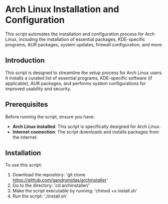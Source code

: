 # Arch Linux Installation and Configuration

This script automates the installation and configuration process for Arch Linux, including the installation of essential packages, KDE-specific programs, AUR packages, system updates, firewall configuration, and more.

## Introduction

This script is designed to streamline the setup process for Arch Linux users. It installs a curated list of essential programs, KDE-specific software (if applicable), AUR packages, and performs system configurations for improved usability and security.

## Prerequisites

Before running the script, ensure you have:

- **Arch Linux installed**: This script is specifically designed for Arch Linux.
- **Internet connection**: The script downloads and installs packages from the internet.

## Installation

To use this script:

1. Download the repository: 'git clone https://github.com/gandromidas/archinstaller'
2. Go to the directory: 'cd archinstaller/'
3. Make the script executable by running: 'chmod +x install.sh'
4. Run the script: './install.sh'
